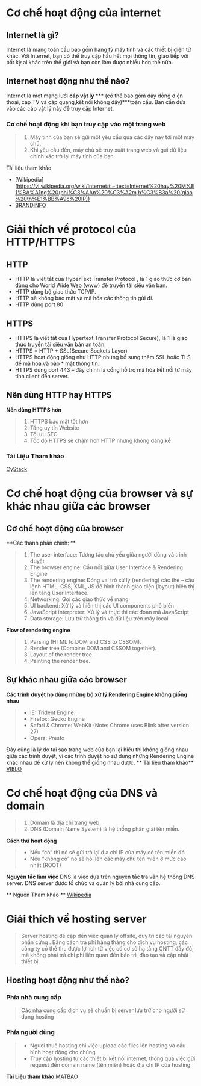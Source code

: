 # Cơ chế hoạt động của internet
## Internet là gì?
Internet là mạng toàn cầu bao gồm hàng tỷ máy tính và các thiết bị điện tử khác. Với Internet, bạn có thể truy cập hầu hết mọi thông tin, giao tiếp với bất kỳ ai khác trên thế giới và bạn còn làm được nhiều hơn thế nữa.
## Internet hoạt động như thế nào?
Internet là một mạng lưới **cáp vật lý** *** (có thể bao gồm dây đồng điện thoại, cáp TV và cáp quang,kết nối không dây)***toàn cầu. 
Bạn cần dựa vào các cáp vật lý này để truy cập Internet.

### Cơ chế hoạt động khi bạn truy cập vào một trang web
> 1. Máy tính của bạn sẽ gửi một yêu cầu qua các dây này tới một máy chủ.
> 2. Khi yêu cầu đến, máy chủ sẽ truy xuất trang web và gửi dữ liệu chính xác trở lại máy tính của bạn.

 Tài liệu tham khảo
 * [Wikipedia](https://vi.wikipedia.org/wiki/Internet#:~:text=Internet%20hay%20M%E1%BA%A1ng%20(phi%C3%AAn%20%C3%A2m,h%C3%B3a%20(giao%20th%E1%BB%A9c%20IP))
 * [BRANDINFO](https://brandinfo.biz/website/internet-la-gi-/144-260-373.html)
# Giải thích về protocol của HTTP/HTTPS
## HTTP
* HTTP là viết tắt của HyperText Transfer Protocol , là 1 giao thức cơ bản dùng cho World Wide Web (www) để truyền tải siêu văn bản.
* HTTP dùng bộ giao thức TCP/IP.
* HTTP sẽ không bảo mật và mã hóa các thông tin gửi đi.
* HTTP dùng port 80
## HTTPS
* HTTPS là viết tắt của Hypertext Transfer Protocol Secure), là 1  là giao thức truyền tải siêu văn bản an toàn.
* HTTPS = HTTP + SSL(Secure Sockets Layer) 
* HTTPS  hoạt động giống như HTTP nhưng bổ sung thêm SSL hoặc TLS để mã hóa và bảo * mật thông tin.
* HTTPS dùng port 443 – đây chính là cổng hỗ trợ mã hóa kết nối từ máy tính client đến server.
## Nên dùng HTTP hay HTTPS 
**Nên dùng HTTPS hơn**
> 1. HTTPS bảo mật tốt hơn
> 2. Tăng uy tín Website
> 3. Tối ưu SEO
> 4. Tốc dộ HTTPS sẽ chậm hơn HTTP nhưng không đáng kể

### Tài Liệu Tham khảo 
[CyStack](https://cystack.net/vi/blog/http-va-https-la-gi)

# Cơ chế hoạt động của browser và sự khác nhau giữa các browser
## Cơ chế hoạt động của browser
**Các thánh phần chính: **
> 1. The user interface:  Tương tác chủ yếu giữa người dùng và trình duyệt
> 2. The browser engine: Cầu nối giữa User Interface & Rendering Engine
> 3. The rendering engine: Đóng vai trò xử lý (rendering) các thẻ – câu lệnh HTML, CSS, XML, JS để hình thành giao diện (layout) hiển thị lên tầng User Interface.
> 4. Networking: Gọi các giao thức về mạng
> 5. UI backend:   Xử lý và hiển thị các UI components phổ biến
> 6. JavaScript interpreter: Xử lý và thực thi các đoạn mã JavaScript
> 7. Data storage:  Lưu trữ thông tin và dữ liệu trên máy local

**Flow of rendering engine**
> 1. Parsing (HTML to DOM and CSS to CSSOM).
> 2. Render tree (Combine DOM and CSSOM together).
> 3. Layout of the render tree.
> 4. Painting the render tree.

## Sự khác nhau giữa các browser
**Các trình duyệt họ dùng những bộ xử lý Rendering Engine không giống nhau**
> * IE: Trident Engine
> * Firefox: Gecko Engine
> * Safari & Chrome: WebKit (Note: Chrome uses Blink after version 27)
> * Opera: Presto

Đây cũng là lý do tại sao trang web của bạn lại hiểu thị không giống nhau giữa các trình duyệt, vì các trình duyệt họ sử dụng những Rendering Engine khác nhau để xử lý nên không thể giống nhau được. 
** Tài liệu tham khảo**
[VIBLO](https://viblo.asia/p/browser-lam-viec-nhu-the-nao-3Q75wWWM5Wb)

# Cơ chế hoạt động của DNS và domain
> 1. Domain là địa chỉ trang web
> 2. DNS (Domain Name System) là hệ thống phân giải tên miền.

**Cách thứ hoạt động**
> *  Nếu “có” thì nó sẽ gửi trả lại địa chỉ IP của máy có tên miền đó
> * Nếu “không có” nó sẽ hỏi lên các máy chủ tên miền ở mức cao nhất (ROOT)

**Nguyên tắc làm việc**
DNS là việc dựa trên nguyên tắc tra vấn hệ thống DNS  server. DNS server được tổ chức và quản lý bởi nhà cung cấp.

** Nguồn Tham khảo **
[Wikipedia](https://vi.wikipedia.org/wiki/H%E1%BB%87_th%E1%BB%91ng_ph%C3%A2n_gi%E1%BA%A3i_t%C3%AAn_mi%E1%BB%81n)

# Giải thích về hosting server
> Server hosting đề cập đến việc quản lý offsite, duy trì các tài nguyên phần cứng . Bằng cách trả phí hàng tháng cho dịch vụ hosting, các công ty có thể thu được lợi ích từ việc có cơ sở hạ tầng CNTT đầy đủ, mà không phải trả chi phí liên quan đến bảo trì, đào tạo và cập nhật thiết bị.

## Hosting hoạt động như thế nào?
### Phía nhà cung cấp 
>Các nhà cung cấp dịch vụ sẽ chuẩn bị server lưu trữ cho người sử dụng hosting

### Phía người dùng
> * Người thuê hosting chỉ việc upload các files lên hosting và cấu hình hoạt động cho chúng
> *  Truy cập hosting từ các thiết bị kết nối internet, thông qua việc gửi request đến domain name (tên miền) hoặc địa chỉ IP của hosting.

**Tài Liệu tham khảo**
[MATBAO](https://wiki.matbao.net/hosting-la-gi-tong-hop-tat-ca-thong-tin-can-biet-khi-mua-hosting/#:~:text=Hosting%20hay%20Web%20hosting%20l%C3%A0,online%20c%E1%BB%A7a%20b%E1%BA%A1n%20ch%E1%BA%A1y%20%C4%91%C6%B0%E1%BB%A3c.)